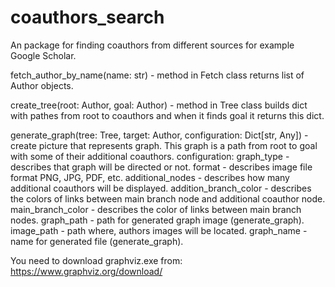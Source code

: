 # coauthors_search
An package for finding coauthors from different sources for  example Google Scholar.

fetch_author_by_name(name: str) - method in Fetch class returns list of Author objects.

create_tree(root: Author, goal: Author) - method in Tree class builds dict with pathes from root to coauthors and
when it finds goal it returns this dict.

generate_graph(tree: Tree, target: Author, configuration: Dict[str, Any]) - create picture that represents graph.
This graph is a path from root to goal with some of their additional coauthors.
configuration:
    graph_type - describes that graph will be directed or not.
    format - describes image file format PNG, JPG, PDF, etc.
    additional_nodes - describes how many additional coauthors will be displayed.
    addition_branch_color - describes the colors of links between main branch node and additional coauthor node.
    main_branch_color - describes the color of links between main branch nodes.
    graph_path - path for generated graph image (generate_graph).
    image_path - path where, authors images will be located.
    graph_name - name for generated file (generate_graph).


You need to download graphviz.exe from: https://www.graphviz.org/download/